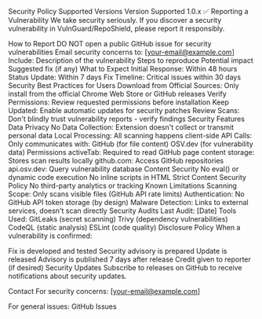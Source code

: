 Security Policy
Supported Versions
Version	Supported
1.0.x	:white_check_mark:
Reporting a Vulnerability
We take security seriously. If you discover a security vulnerability in VulnGuard/RepoShield, please report it responsibly.

How to Report
DO NOT open a public GitHub issue for security vulnerabilities
Email security concerns to: [your-email@example.com]
Include:
Description of the vulnerability
Steps to reproduce
Potential impact
Suggested fix (if any)
What to Expect
Initial Response: Within 48 hours
Status Update: Within 7 days
Fix Timeline: Critical issues within 30 days
Security Best Practices for Users
Download from Official Sources: Only install from the official Chrome Web Store or GitHub releases
Verify Permissions: Review requested permissions before installation
Keep Updated: Enable automatic updates for security patches
Review Scans: Don't blindly trust vulnerability reports - verify findings
Security Features
Data Privacy
No Data Collection: Extension doesn't collect or transmit personal data
Local Processing: All scanning happens client-side
API Calls: Only communicates with:
GitHub (for file content)
OSV.dev (for vulnerability data)
Permissions
activeTab: Required to read GitHub page content
storage: Stores scan results locally
github.com: Access GitHub repositories
api.osv.dev: Query vulnerability database
Content Security
No eval() or dynamic code execution
No inline scripts in HTML
Strict Content Security Policy
No third-party analytics or tracking
Known Limitations
Scanning Scope: Only scans visible files (GitHub API rate limits)
Authentication: No GitHub API token storage (by design)
Malware Detection: Links to external services, doesn't scan directly
Security Audits
Last Audit: [Date]
Tools Used:
GitLeaks (secret scanning)
Trivy (dependency vulnerabilities)
CodeQL (static analysis)
ESLint (code quality)
Disclosure Policy
When a vulnerability is confirmed:

Fix is developed and tested
Security advisory is prepared
Update is released
Advisory is published 7 days after release
Credit given to reporter (if desired)
Security Updates
Subscribe to releases on GitHub to receive notifications about security updates.

Contact
For security concerns: [your-email@example.com]

For general issues: GitHub Issues

